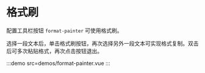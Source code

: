 # 格式刷

配置工具栏按钮 `format-painter` 可使用格式刷。

选择一段文本后，单击格式刷按钮，再次选择另外一段文本可实现格式复制。双击后可多次粘贴格式，再次点击按钮退出。

:::demo src=demos/format-painter.vue
:::
